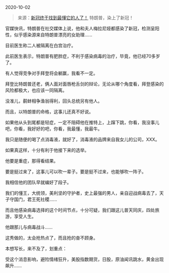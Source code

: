 2020-10-02

> 来源：[新冠终于找到最懂它的人了！](http://mp.weixin.qq.com/s?__biz=MzU3NDc5Nzc0NQ==&mid=2247493361&idx=1&sn=5b9761e541c4e4daa121ca6bfff65b16&chksm=fd2e442fca59cd39d32a799c4e15962097e620ef9a7326c16bed16820a9291e291a76a271dfe&scene=27#wechat_redirect)
> 特朗普，染上了新冠！

官媒快讯，特朗普在社交媒体上说，他和夫人梅拉尼娅都感染了新冠，检测呈阳性，似乎感染源来自特朗普漂亮的女助理......  

  

目前医生称二人被隔离在白宫治疗。  

  

此前医生表示，特朗普有肥胖症，不利于感染病毒的治疗，毕竟，他已经70多岁了。

  

有人觉得竞争对手拜登将会躺赢，我看不一定。  

  

拜登比特朗普还老，俩人面对面唇枪舌剑的辩论，无论从哪个角度看，拜登感染的风险都极大，也应该一同隔离。

  

没准儿，鹬蚌相争渔翁得利，回头总统另有他人。

  

而且，以特朗普的命格，这事儿还真不好说。  

  

如果他从头到尾都是轻症，一定不阻碍他在推特上，上蹿下跳，你看，我没事儿吧，你看，我好好的吧，你看，我最懂，我最牛。

  

我只是随便的喝了点消毒液，就好了，消毒液的品牌来自我女儿的公司，XXX。

  

如果真这样，十分有利于他接下来的选举。  

  

他要是重症，那得看结果。  

  

要是挺过来了，这事儿可以吹一辈子。要是挺不过来，也能够吹一阵子。

  

我相信他的团队早就编好了段子。

  

我们的懂王，大统领，美利坚的守护者，史上最强的男人，亲自迎战病毒去了，天子守国门，君王死社稷......

  

而且他感染病毒选择的这个时间节点，十分可疑，我们跟这儿普天同庆，四处旅游，享受人生。

  

他跟那儿与病毒战斗......

  

这秀做的，太会抢热点了，而且抢的奋不顾身。

  

本想写长，来不及了，划重点：

  

受这个消息影响，避险情绪狂升，美股指数期货，日股，原油闻讯跳水，黄金出现飙升......


